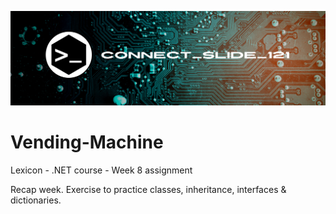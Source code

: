![alt text](https://github.com/Connectslide121/Vending-Machine/blob/master/Connect_banner_github.png)

# Vending-Machine
Lexicon - .NET course - Week 8 assignment

Recap week. Exercise to practice classes, inheritance, interfaces & dictionaries.
